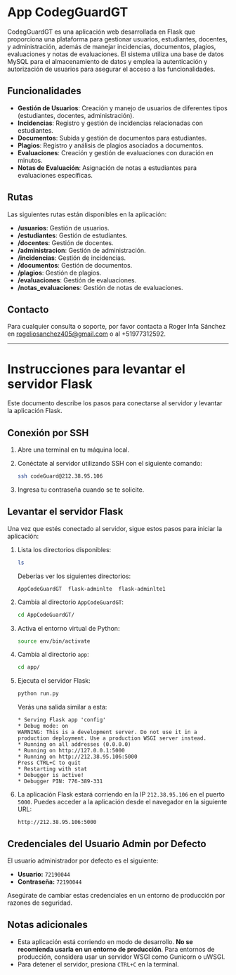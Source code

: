 # App CodegGuardGT

CodegGuardGT es una aplicación web desarrollada en Flask que proporciona una plataforma para gestionar usuarios, estudiantes, docentes, y administración, además de manejar incidencias, documentos, plagios, evaluaciones y notas de evaluaciones. El sistema utiliza una base de datos MySQL para el almacenamiento de datos y emplea la autenticación y autorización de usuarios para asegurar el acceso a las funcionalidades.

## Funcionalidades

- **Gestión de Usuarios**: Creación y manejo de usuarios de diferentes tipos (estudiantes, docentes, administración).
- **Incidencias**: Registro y gestión de incidencias relacionadas con estudiantes.
- **Documentos**: Subida y gestión de documentos para estudiantes.
- **Plagios**: Registro y análisis de plagios asociados a documentos.
- **Evaluaciones**: Creación y gestión de evaluaciones con duración en minutos.
- **Notas de Evaluación**: Asignación de notas a estudiantes para evaluaciones específicas.

## Rutas

Las siguientes rutas están disponibles en la aplicación:

- **/usuarios**: Gestión de usuarios.
- **/estudiantes**: Gestión de estudiantes.
- **/docentes**: Gestión de docentes.
- **/administracion**: Gestión de administración.
- **/incidencias**: Gestión de incidencias.
- **/documentos**: Gestión de documentos.
- **/plagios**: Gestión de plagios.
- **/evaluaciones**: Gestión de evaluaciones.
- **/notas_evaluaciones**: Gestión de notas de evaluaciones.

## Contacto

Para cualquier consulta o soporte, por favor contacta a Roger Infa Sánchez en [rogeliosanchez405@gmail.com](mailto:rogeliosanchez405@gmail.com) o al +51977312592.

---

# Instrucciones para levantar el servidor Flask

Este documento describe los pasos para conectarse al servidor y levantar la aplicación Flask.

## Conexión por SSH

1. Abre una terminal en tu máquina local.
2. Conéctate al servidor utilizando SSH con el siguiente comando:

   ```bash
   ssh codeGuard@212.38.95.106
   ```

3. Ingresa tu contraseña cuando se te solicite.

## Levantar el servidor Flask

Una vez que estés conectado al servidor, sigue estos pasos para iniciar la aplicación:

1. Lista los directorios disponibles:

   ```bash
   ls
   ```

   Deberías ver los siguientes directorios:

   ```
   AppCodeGuardGT  flask-adminlte  flask-adminlte1
   ```

2. Cambia al directorio `AppCodeGuardGT`:

   ```bash
   cd AppCodeGuardGT/
   ```

3. Activa el entorno virtual de Python:

   ```bash
   source env/bin/activate
   ```

4. Cambia al directorio `app`:

   ```bash
   cd app/
   ```

5. Ejecuta el servidor Flask:

   ```bash
   python run.py
   ```

   Verás una salida similar a esta:

   ```
   * Serving Flask app 'config'
   * Debug mode: on
   WARNING: This is a development server. Do not use it in a production deployment. Use a production WSGI server instead.
   * Running on all addresses (0.0.0.0)
   * Running on http://127.0.0.1:5000
   * Running on http://212.38.95.106:5000
   Press CTRL+C to quit
   * Restarting with stat
   * Debugger is active!
   * Debugger PIN: 776-389-331
   ```

6. La aplicación Flask estará corriendo en la IP `212.38.95.106` en el puerto `5000`. Puedes acceder a la aplicación desde el navegador en la siguiente URL:

   ```
   http://212.38.95.106:5000
   ```

## Credenciales del Usuario Admin por Defecto

El usuario administrador por defecto es el siguiente:

- **Usuario:** `72190044`
- **Contraseña:** `72190044`

Asegúrate de cambiar estas credenciales en un entorno de producción por razones de seguridad.

## Notas adicionales

- Esta aplicación está corriendo en modo de desarrollo. **No se recomienda usarla en un entorno de producción**. Para entornos de producción, considera usar un servidor WSGI como Gunicorn o uWSGI.
- Para detener el servidor, presiona `CTRL+C` en la terminal.
```